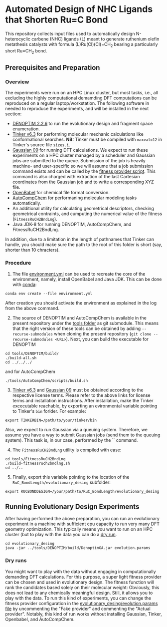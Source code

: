 # Automated Design of NHC Ligands that Shorten Ru=C Bond
This repository collects input files used to automatically design N-heterocyclic carbene (NHC) ligands (L) 
meant to generate ruthenium olefin metathesis catalysts with formula (L)Ru(Cl)(Cl)=CH<sub>2</sub> bearing a particularly short Ru=CH<sub>2</sub> bond.

## Prerequisites and Preparation
### Overview
The experiments were run on an HPC Linux cluster, but most tasks, i.e., all excluding the highly computational demamding DFT computations can be reproduced on a regular laptop/workstation. The following software in needed to reproduce the experiments, and will be installed in the next section:
* <a href="https://github.com/denoptim-project/DENOPTIM">DENOPTIM 2.2.6</a> to run the evolutionary design and fragment space enumeration.
* <a href="https://dasher.wustl.edu/tinker/">Tinker v6.3</a> for performing molecular mechanic calculations like conformational searches. **NB:** Tinker must be compiled with `maxval=12` in Tinker's source file `sizes.i`.
* <a href="https://gaussian.com/">Gaussian 09</a> for running DFT calculations. We expect to run these experiments on a HPC cluster managed by a scheduler and Gaussian jobs are submitted to the queue. Submission of the job is heavily machine- and user-specific so we will assume that a job submission command exists and can be called by the [fitness provider script](evolutionary_desing/Ru_14-el_fitness_BndLng.sh). This command is also charged with extraction of the last Cartesian coordinates from the Gaussian job and to write a corresponding XYZ file.
* <a href="http://openbabel.org/wiki/Main_Page">OpenBabel</a> for chemical file format conversion.
* <a href="https://github.com/denoptim-project/AutoCompChem">AutoCompChem</a> for performaning molecular modeling tasks automatically.
* An additional utility for calculating geometrical descriptors, checking geometrical contraints, and cumputing the numerical value of the fitness (`FitnessRuCH2BndLng`).
* Java JDK-8 for running DENOPTIM, AutoCompChem, and FitnessRuCH2BndLng.

In addition, due to a limitation in the length of pathnames that Tinker can handle, you should make sure the path to the root of this folder is short (say, shorter than 10 chracters).

### Procedure
1. The file [environment.yml](environment.yml) can be used to recreate the core of the environment, namely, install OpenBabel and Java JDK. This can be done with [conda](https://docs.conda.io/en/latest/index.html):
```
conda env create --file environment.yml
``` 
After creation you should activate the environment as explained in the log from the above command.

2. The source of DENOPTIM and AutoCompChem is available in the present repository under the [tools folder](tools) as git submodule. This means that the right version of these tools can be obtained by adding `--recurse-submodules` when cloning the present repository (`git clone --recurse-submodules <URL>`). Next, you can build the executable for DENOPTIM
```
cd tools/DENOPTIM/build/
./build-all.sh
cd ../../../
```
and for AutoCompChem
```
./tools/AutoCompChem/scripts/build.sh
```

3. <a href="https://dasher.wustl.edu/tinker/">Tinker v6.3</a> and <a href="https://gaussian.com/">Gaussian 09</a> must be obtained according to the respective license terms. Please refer to the above links for license terms and installation instructions. After installation, make the Tinker excecutable reachable, by exporting an evironmental variable pointing to Tinker's `bin` forlder. For example:
```
export TINKERBIN=/path/to/your/tinker/bin
```
Also, we expect to run Gaussian via a queuing system. Therefore, we assume you have a way to submit Gaussian jobs (send them to the queuing system). This task is, in our case, performed by the `` command.

4. The `FitnessRuCH2BndLng` utility is compiled with ease:
```
cd tools/FitnessRuCH2BndLng
./build-fitnessruch2bndlng.sh
cd ../..
```

5. Finally, export this variable pointing to the location of the `RuC_BondLength/evolutionary_desing` subfolder:
```
export RUCBONDDESIGN=/your/path/to/RuC_BondLength/evolutionary_desing
```

## Running Evolutionary Design Experiments
After having performed the above preparation, you can run an evolutionary experiment in a machine with sufficient cpu capacity to run very many DFT geometry optimization. This typically means you want to run on an HPC cluster (but to play with the data you can do a [dry run](#dry-runs).
```
cd evolutionary_desing
java -jar ../tools/DENOPTIM/build/DenoptimGA.jar evolution.params
```

### Dry runs
You might want to play with the data without engaging in computationally demanding DFT calculations. For this purpose, a super light fitness provider can be chosen and used in evolutionary design. The fitness function will rank the candidates based solely on their molecular weight: Obviously, this does not lead to any chemically meaningful design. Still, it allows you to play with the data.
To run this kind of experiments, you can change the fitness provider configuration in the [evolutionary_desing/evolution.params file](evolutionary_desing/evolution.params) by uncommenting the "Fake provider" and commenting the "Actual provider".
Notably, this kind of run works without installing Gaussian, Tinker, Openbabel, and AutoCompChem.
